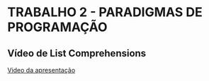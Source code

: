 
# TRABALHO 2 - PARADIGMAS DE PROGRAMAÇÃO 

## Vídeo de List Comprehensions

[Video da apresentação](https://drive.google.com/file/d/12BfWs8e8iLQYlzU57Mq6lFPl8uOnLRbq/view?usp=sharing)

